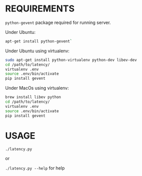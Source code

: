 REQUIREMENTS
============

`python-gevent` package required for running server.

Under Ubuntu:
```bash
apt-get install python-gevent`
```

Under Ubuntu using virtualenv:
```bash
sudo apt-get install python-virtualenv python-dev libev-dev
cd /path/to/latency/
virtualenv .env
source .env/bin/activate
pip install gevent
```

Under MacOs using virtualenv:
```bash
brew install libev python
cd /path/to/latency/
virtualenv .env
source .env/bin/activate
pip install gevent
```


USAGE
=====

`./latency.py`

or

`./latency.py --help` for help

